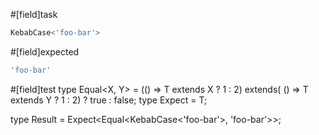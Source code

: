 #[field]task
```ts
KebabCase<'foo-bar'>
```

#[field]expected
```ts
'foo-bar'
```

#[field]test
type Equal<X, Y> = (<T>() => T extends X ? 1 : 2) extends(
    <T>() => T extends Y ? 1 : 2) ? true : false;
type Expect<T extends true> = T;

type Result = Expect<Equal<KebabCase<'foo-bar'>, 'foo-bar'>>;